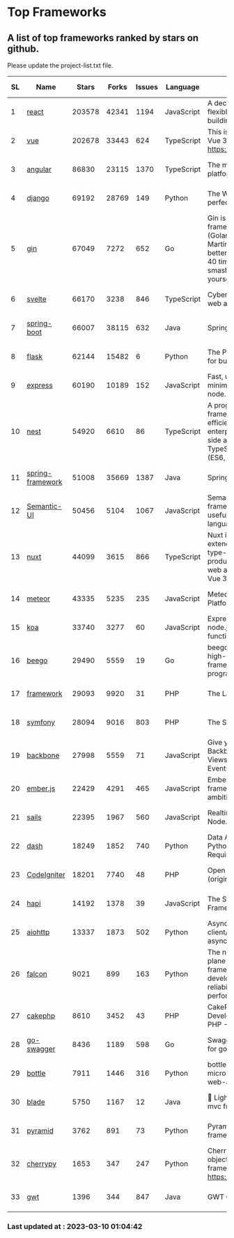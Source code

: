 # Top Frameworks
## A list of top frameworks ranked by stars on github.  
Please update the project-list.txt file.

| SL| Name  | Stars| Forks| Issues | Language | Description | Last Commit |
| --| ------| -----| ---- | ------ | -------- | ----------- | ----------- |
| 1 | [react](https://github.com/facebook/react) | 203578 | 42341 | 1194 | JavaScript | A declarative, efficient, and flexible JavaScript library for building user interfaces. | 2023-03-09 21:18:52 |
| 2 | [vue](https://github.com/vuejs/vue) | 202678 | 33443 | 624 | TypeScript | This is the repo for Vue 2. For Vue 3, go to https://github.com/vuejs/core | 2023-02-04 18:16:38 |
| 3 | [angular](https://github.com/angular/angular) | 86830 | 23115 | 1370 | TypeScript | The modern web developer’s platform | 2023-03-09 19:32:03 |
| 4 | [django](https://github.com/django/django) | 69192 | 28769 | 149 | Python | The Web framework for perfectionists with deadlines. | 2023-03-09 14:55:10 |
| 5 | [gin](https://github.com/gin-gonic/gin) | 67049 | 7272 | 652 | Go | Gin is a HTTP web framework written in Go (Golang). It features a Martini-like API with much better performance -- up to 40 times faster. If you need smashing performance, get yourself some Gin. | 2023-03-02 00:12:20 |
| 6 | [svelte](https://github.com/sveltejs/svelte) | 66170 | 3238 | 846 | TypeScript | Cybernetically enhanced web apps | 2023-03-10 00:31:19 |
| 7 | [spring-boot](https://github.com/spring-projects/spring-boot) | 66007 | 38115 | 632 | Java | Spring Boot | 2023-03-09 16:06:55 |
| 8 | [flask](https://github.com/pallets/flask) | 62144 | 15482 | 6 | Python | The Python micro framework for building web applications. | 2023-03-01 17:04:40 |
| 9 | [express](https://github.com/expressjs/express) | 60190 | 10189 | 152 | JavaScript | Fast, unopinionated, minimalist web framework for node. | 2023-02-26 18:34:32 |
| 10 | [nest](https://github.com/nestjs/nest) | 54920 | 6610 | 86 | TypeScript | A progressive Node.js framework for building efficient, scalable, and enterprise-grade server-side applications on top of TypeScript & JavaScript (ES6, ES7, ES8) 🚀 | 2023-03-09 11:22:17 |
| 11 | [spring-framework](https://github.com/spring-projects/spring-framework) | 51008 | 35669 | 1387 | Java | Spring Framework | 2023-03-09 13:19:59 |
| 12 | [Semantic-UI](https://github.com/Semantic-Org/Semantic-UI) | 50456 | 5104 | 1067 | JavaScript | Semantic is a UI component framework based around useful principles from natural language. | 2023-01-11 17:05:32 |
| 13 | [nuxt](https://github.com/nuxt/nuxt) | 44099 | 3615 | 866 | TypeScript | Nuxt is an intuitive and extendable way to create type-safe, performant and production-grade full-stack web apps and websites with Vue 3. | 2023-03-09 23:05:36 |
| 14 | [meteor](https://github.com/meteor/meteor) | 43335 | 5235 | 235 | JavaScript | Meteor, the JavaScript App Platform | 2023-03-09 18:34:55 |
| 15 | [koa](https://github.com/koajs/koa) | 33740 | 3277 | 60 | JavaScript | Expressive middleware for node.js using ES2017 async functions | 2023-01-02 06:55:07 |
| 16 | [beego](https://github.com/beego/beego) | 29490 | 5559 | 19 | Go | beego is an open-source, high-performance web framework for the Go programming language. | 2023-03-09 07:19:01 |
| 17 | [framework](https://github.com/laravel/framework) | 29093 | 9920 | 31 | PHP | The Laravel Framework. | 2023-03-09 14:24:02 |
| 18 | [symfony](https://github.com/symfony/symfony) | 28094 | 9016 | 803 | PHP | The Symfony PHP framework | 2023-03-09 16:20:38 |
| 19 | [backbone](https://github.com/jashkenas/backbone) | 27998 | 5559 | 71 | JavaScript | Give your JS App some Backbone with Models, Views, Collections, and Events | 2023-01-04 11:09:21 |
| 20 | [ember.js](https://github.com/emberjs/ember.js) | 22429 | 4291 | 465 | JavaScript | Ember.js - A JavaScript framework for creating ambitious web applications | 2023-03-08 01:11:02 |
| 21 | [sails](https://github.com/balderdashy/sails) | 22395 | 1967 | 560 | JavaScript | Realtime MVC Framework for Node.js | 2023-02-17 22:35:42 |
| 22 | [dash](https://github.com/plotly/dash) | 18249 | 1852 | 740 | Python | Data Apps & Dashboards for Python. No JavaScript Required. | 2023-03-07 14:30:22 |
| 23 | [CodeIgniter](https://github.com/bcit-ci/CodeIgniter) | 18201 | 7740 | 48 | PHP | Open Source PHP Framework (originally from EllisLab) | 2023-01-26 22:11:27 |
| 24 | [hapi](https://github.com/hapijs/hapi) | 14192 | 1378 | 39 | JavaScript | The Simple, Secure Framework Developers Trust | 2023-03-09 21:59:22 |
| 25 | [aiohttp](https://github.com/aio-libs/aiohttp) | 13337 | 1873 | 502 | Python | Asynchronous HTTP client/server framework for asyncio and Python | 2023-03-07 19:56:51 |
| 26 | [falcon](https://github.com/falconry/falcon) | 9021 | 899 | 163 | Python | The no-magic web data plane API and microservices framework for Python developers, with a focus on reliability, correctness, and performance at scale. | 2023-01-18 20:42:26 |
| 27 | [cakephp](https://github.com/cakephp/cakephp) | 8610 | 3452 | 43 | PHP | CakePHP: The Rapid Development Framework for PHP - Official Repository | 2023-03-09 15:29:30 |
| 28 | [go-swagger](https://github.com/go-swagger/go-swagger) | 8436 | 1189 | 598 | Go | Swagger 2.0 implementation for go | 2023-02-04 17:37:23 |
| 29 | [bottle](https://github.com/bottlepy/bottle) | 7911 | 1446 | 316 | Python | bottle.py is a fast and simple micro-framework for python web-applications. | 2022-09-05 15:24:52 |
| 30 | [blade](https://github.com/lets-blade/blade) | 5750 | 1167 | 12 | Java | :rocket: Lightning fast and elegant mvc framework for Java8 | 2022-05-10 12:38:06 |
| 31 | [pyramid](https://github.com/Pylons/pyramid) | 3762 | 891 | 73 | Python | Pyramid - A Python web framework | 2023-02-16 13:50:59 |
| 32 | [cherrypy](https://github.com/cherrypy/cherrypy) | 1653 | 347 | 247 | Python | CherryPy is a pythonic, object-oriented HTTP framework.      https://cherrypy.dev | 2023-01-09 16:26:47 |
| 33 | [gwt](https://github.com/gwtproject/gwt) | 1396 | 344 | 847 | Java | GWT Open Source Project | 2023-03-02 14:43:29 |

### Last updated at : 2023-03-10 01:04:42
